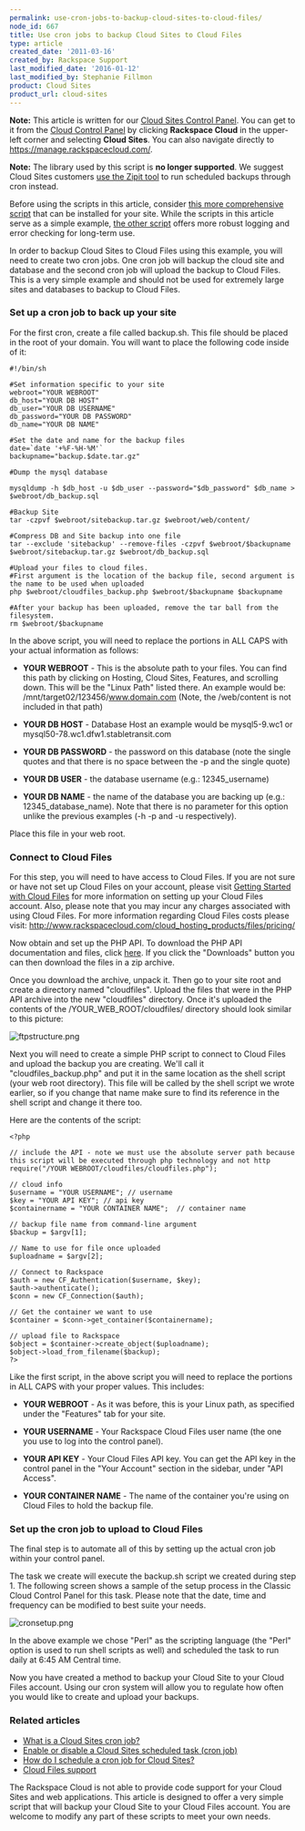 ```yaml
---
permalink: use-cron-jobs-to-backup-cloud-sites-to-cloud-files/
node_id: 667
title: Use cron jobs to backup Cloud Sites to Cloud Files
type: article
created_date: '2011-03-16'
created_by: Rackspace Support
last_modified_date: '2016-01-12'
last_modified_by: Stephanie Fillmon
product: Cloud Sites
product_url: cloud-sites
---
```


**Note:** This article is written for our [Cloud Sites Control Panel](https://manage.rackspacecloud.com/). You can get to it from the [Cloud Control Panel](https://mycloud.rackspace.com) by clicking **Rackspace Cloud** in the upper-left corner and selecting **Cloud Sites**. You can also navigate directly to <https://manage.rackspacecloud.com/>.

**Note:** The library used by this script is **no longer supported**. We suggest Cloud Sites customers [use the Zipit tool](/how-to/scheduled-backup-cloud-sites-to-cloud-files)
to run scheduled backups through cron instead.

Before using the scripts in this article, consider [this more comprehensive script](/how-to/scheduled-backup-cloud-sites-to-cloud-files)
that can be installed for your site. While the scripts in this article
serve as a simple example, [the other script](/how-to/scheduled-backup-cloud-sites-to-cloud-files)
offers more robust logging and error checking for long-term use.

In order to backup Cloud Sites to Cloud Files using this example, you
will need to create two cron jobs. One cron job will backup the cloud
site and database and the second cron job will upload the backup to
Cloud Files. This is a very simple example and should not be used for
extremely large sites and databases to backup to Cloud Files.

### Set up a cron job to back up your site

For the first cron, create a file called backup.sh. This file should be
placed in the root of your domain. You will want to place the following
code inside of it:

    #!/bin/sh

    #Set information specific to your site
    webroot="YOUR WEBROOT"
    db_host="YOUR DB HOST"
    db_user="YOUR DB USERNAME"
    db_password="YOUR DB PASSWORD"
    db_name="YOUR DB NAME"

    #Set the date and name for the backup files
    date=`date '+%F-%H-%M'`
    backupname="backup.$date.tar.gz"

    #Dump the mysql database

    mysqldump -h $db_host -u $db_user --password="$db_password" $db_name > $webroot/db_backup.sql

    #Backup Site
    tar -czpvf $webroot/sitebackup.tar.gz $webroot/web/content/

    #Compress DB and Site backup into one file
    tar --exclude 'sitebackup' --remove-files -czpvf $webroot/$backupname $webroot/sitebackup.tar.gz $webroot/db_backup.sql

    #Upload your files to cloud files.
    #First argument is the location of the backup file, second argument is the name to be used when uploaded
    php $webroot/cloudfiles_backup.php $webroot/$backupname $backupname

    #After your backup has been uploaded, remove the tar ball from the filesystem.
    rm $webroot/$backupname

In the above script, you will need to replace the portions in ALL CAPS
with your actual information as follows:

-  **YOUR WEBROOT** - This is the absolute path to your files. You can find
this path by clicking on Hosting, Cloud Sites, Features, and scrolling
down. This will be the "Linux Path" listed there. An example would be:
/mnt/target02/123456/www.domain.com (Note, the /web/content is not
included in that path)

-  **YOUR DB HOST** - Database Host an example would be mysql5-9.wc1 or
mysql50-78.wc1.dfw1.stabletransit.com

-  **YOUR DB PASSWORD** - the password on this database (note the single
quotes and that there is no space between the -p and the single quote)

-  **YOUR DB USER** - the database username (e.g.: 12345_username)

-  **YOUR DB NAME** - the name of the database you are backing up (e.g.:
12345_database_name). Note that there is no parameter for this option
unlike the previous examples (-h -p and -u respectively).

Place this file in your web root.

### Connect to Cloud Files

For this step, you will need to have access to Cloud Files. If you are
not sure or have not set up Cloud Files on your account, please visit
[Getting Started with Cloud Files](/how-to/cloud-files)
for more information on setting up your Cloud Files account. Also,
please note that you may incur any charges associated with using Cloud
Files. For more information regarding Cloud Files costs please visit: <http://www.rackspacecloud.com/cloud_hosting_products/files/pricing/>

Now obtain and set up the PHP API. To download the PHP API documentation
and files, click [here](https://github.com/rackerlabs/php-cloudfiles).
If you click the "Downloads" button you can then download the files in a
zip archive.

Once you download the archive, unpack it. Then go to your site root and
create a directory named "cloudfiles". Upload the files that were in
the PHP API archive into the new "cloudfiles" directory. Once it's
uploaded the contents of the /YOUR_WEB_ROOT/cloudfiles/ directory
should look similar to this picture:

<img src="{% asset_path cloud-sites/use-cron-jobs-to-backup-cloud-sites-to-cloud-files/ftpstructure.png %}" alt="ftpstructure.png" />

Next you will need to create a simple PHP script to connect to Cloud
Files and upload the backup you are creating. We'll call it
"cloudfiles_backup.php" and put it in the same location as the shell
script (your web root directory). This file will be called by the shell
script we wrote earlier, so if you change that name make sure to find
its reference in the shell script and change it there too.

Here are the contents of the script:

    <?php

    // include the API - note we must use the absolute server path because this script will be executed through php technology and not http
    require("/YOUR WEBROOT/cloudfiles/cloudfiles.php");

    // cloud info
    $username = "YOUR USERNAME"; // username
    $key = "YOUR API KEY"; // api key
    $containername = "YOUR CONTAINER NAME";  // container name

    // backup file name from command-line argument
    $backup = $argv[1];

    // Name to use for file once uploaded
    $uploadname = $argv[2];

    // Connect to Rackspace
    $auth = new CF_Authentication($username, $key);
    $auth->authenticate();
    $conn = new CF_Connection($auth);

    // Get the container we want to use
    $container = $conn->get_container($containername);

    // upload file to Rackspace
    $object = $container->create_object($uploadname);
    $object->load_from_filename($backup);
    ?>

Like the first script, in the above script you will need to replace the
portions in ALL CAPS with your proper values. This includes:

-  **YOUR WEBROOT** - As it was before, this is your Linux path, as
specified under the "Features" tab for your site.

-  **YOUR USERNAME** - Your Rackspace Cloud Files user name (the one you
use to log into the control panel).

-  **YOUR API KEY** - Your Cloud Files API key.  You can get the API key in
the control panel in the "Your Account" section in the sidebar, under
"API Access".

-  **YOUR CONTAINER NAME** - The name of the container you're using on
Cloud Files to hold the backup file.

### Set up the cron job to upload to Cloud Files

The final step is to automate all of this by setting up the actual cron
job within your control panel.

The task we create will execute the backup.sh script we created during
step 1. The following screen shows a sample of the setup process in the
Classic Cloud Control Panel for this task. Please note that the date,
time and frequency can be modified to best suite your needs.

<img src="{% asset_path cloud-sites/use-cron-jobs-to-backup-cloud-sites-to-cloud-files/cronsetup.png %}" alt="cronsetup.png" />

In the above example we chose "Perl" as the scripting language (the
"Perl" option is used to run shell scripts as well) and scheduled the
task to run daily at 6:45 AM Central time.

Now you have created a method to backup your Cloud Site to your Cloud
Files account. Using our cron system will allow you to regulate how
often you would like to create and upload your backups.

### Related articles

-  [What is a Cloud Sites cron job?](/how-to/cloud-sites-faq)
-  [Enable or disable a Cloud Sites scheduled task (cron job)](/how-to/enable-or-disable-a-cloud-sites-scheduled-task-cron-job)
-  [How do I schedule a cron job for Cloud Sites?](/how-to/how-do-i-schedule-a-cron-job-for-cloud-sites)
-  [Cloud Files support](/how-to/cloud-files)

The Rackspace Cloud is not able to provide code support for your Cloud
Sites and web applications. This article is designed to offer a very
simple script that will backup your Cloud Site to your Cloud Files
account. You are welcome to modify any part of these scripts to meet
your own needs.
